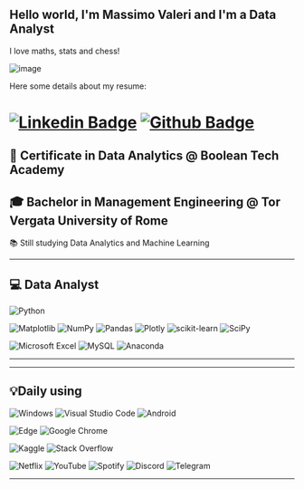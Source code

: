 ## Hello world, I'm Massimo Valeri and I'm a Data Analyst
I love maths, stats and chess! 

![image](https://user-images.githubusercontent.com/117392459/226749982-e6190e33-090f-425e-90a5-6b870b703ac8.png)

Here some details about my resume:

# [![Linkedin Badge](https://img.shields.io/badge/-LinkedIn-0077B5?style=flat&logo=Linkedin&logoColor=white&link=https://https://www.linkedin.com/in/massimo-valeri-227a2a10a/)](https://www.linkedin.com/in/massimo-valeri-227a2a10a/) [![Github Badge](https://img.shields.io/badge/-Github-242A2D?style=flat&logo=Github&logoColor=white&link=https://github.com/kalizi)](https://github.com/GITHUB-art-create/Massimo-Valeri/)

## 📜 Certificate in Data Analytics @ Boolean Tech Academy

## 🎓 Bachelor in Management Engineering @ Tor Vergata University of Rome

📚 Still studying Data Analytics and Machine Learning

---

## 💻 Data Analyst

![Python](https://img.shields.io/badge/python-3670A0?style=for-the-badge&logo=python&logoColor=ffdd54)

![Matplotlib](https://img.shields.io/badge/Matplotlib-%23ffffff.svg?style=for-the-badge&logo=Matplotlib&logoColor=black) ![NumPy](https://img.shields.io/badge/numpy-%23013243.svg?style=for-the-badge&logo=numpy&logoColor=white) ![Pandas](https://img.shields.io/badge/pandas-%23150458.svg?style=for-the-badge&logo=pandas&logoColor=white) ![Plotly](https://img.shields.io/badge/Plotly-%233F4F75.svg?style=for-the-badge&logo=plotly&logoColor=white) ![scikit-learn](https://img.shields.io/badge/scikit--learn-%23F7931E.svg?style=for-the-badge&logo=scikit-learn&logoColor=white) ![SciPy](https://img.shields.io/badge/SciPy-%230C55A5.svg?style=for-the-badge&logo=scipy&logoColor=%white)

![Microsoft Excel](https://img.shields.io/badge/Microsoft_Excel-217346?style=for-the-badge&logo=microsoft-excel&logoColor=white) ![MySQL](https://img.shields.io/badge/mysql-%2300f.svg?style=for-the-badge&logo=mysql&logoColor=white) ![Anaconda](https://img.shields.io/badge/Anaconda-%2344A833.svg?style=for-the-badge&logo=anaconda&logoColor=white)


---

---

## 💡Daily using

![Windows](https://img.shields.io/badge/Windows-0078D6?style=for-the-badge&logo=windows&logoColor=white) ![Visual Studio Code](https://img.shields.io/badge/Visual%20Studio%20Code-0078d7.svg?style=for-the-badge&logo=visual-studio-code&logoColor=white) ![Android](https://img.shields.io/badge/Android-3DDC84?style=for-the-badge&logo=android&logoColor=white)

![Edge](https://img.shields.io/badge/Edge-0078D7?style=for-the-badge&logo=Microsoft-edge&logoColor=white) ![Google Chrome](https://img.shields.io/badge/Google%20Chrome-4285F4?style=for-the-badge&logo=GoogleChrome&logoColor=white)

![Kaggle](https://img.shields.io/badge/Kaggle-035a7d?style=for-the-badge&logo=kaggle&logoColor=white) ![Stack Overflow](https://img.shields.io/badge/-Stackoverflow-FE7A16?style=for-the-badge&logo=stack-overflow&logoColor=white)

![Netflix](https://img.shields.io/badge/Netflix-E50914?style=for-the-badge&logo=netflix&logoColor=white) ![YouTube](https://img.shields.io/badge/YouTube-%23FF0000.svg?style=for-the-badge&logo=YouTube&logoColor=white) ![Spotify](https://img.shields.io/badge/Spotify-1ED760?style=for-the-badge&logo=spotify&logoColor=white) ![Discord](https://img.shields.io/badge/Discord-%235865F2.svg?style=for-the-badge&logo=discord&logoColor=white) ![Telegram](https://img.shields.io/badge/Telegram-2CA5E0?style=for-the-badge&logo=telegram&logoColor=white)

---
